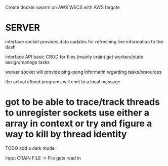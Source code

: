 Create docker swarm on AWS WECS with AWS fargate 

# SERVER 



interface socket 
provides data updates for refreshing live information to the dash 

interface API 
basic CRUD for files (mainly crain)
get workers/state 
assign/manage tasks 

worker socket
will provide ping-pong informatin regarding tasks/resources 



the actual cflood programs will emit to a local message 


# got to be able to trace/track threads to unregister sockets use either a array in context or try and figure a way to kill by thread identity 


TODO add a dark mode  




input CRAIN FILE ->  File gets read in 